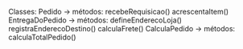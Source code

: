Classes: 
    Pedido -> métodos:
                recebeRequisicao()
                acrescentaItem()
    EntregaDoPedido -> métodos:
                                defineEnderecoLoja()
                                registraEnderecoDestino()
                                calculaFrete()
    CalculaPedido -> métodos:
                               calculaTotalPedido()